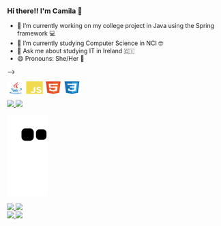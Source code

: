 ### Hi there!! I'm Camila 🤗

- 🔭 I’m currently working on my college project in Java using the Spring framework 💻
- 🌱 I’m currently studying Computer Science in NCI 🤓
- 💬 Ask me about studying IT in Ireland 🇨🇮
- 😄 Pronouns: She/Her 🥰

-->

<img align="center" alt="Camila-Java" height="30" width="40" src="https://raw.githubusercontent.com/devicons/devicon/master/icons/java/java-original.svg"> <img align="center" alt="Camila-Js" height="30" width="40" src="https://raw.githubusercontent.com/devicons/devicon/master/icons/javascript/javascript-plain.svg"> <img align="center" alt="Camila-HTML" height="30" width="40" src="https://raw.githubusercontent.com/devicons/devicon/master/icons/html5/html5-original.svg"> <img align="center" alt="Camila-CSS" height="30" width="40" src="https://raw.githubusercontent.com/devicons/devicon/master/icons/css3/css3-original.svg">

<a href="mailto:jeyse.camila@gmail.com" target="_blank">
  <img src="https://img.shields.io/badge/-Gmail-D14836?style=for-the-badge&logo=gmail&logoColor=white" target="_blank">
</a>
<a href="https://www.linkedin.com/in/camila-rosa-ba0b839a/" target="_blank">
  <img src="https://img.shields.io/badge/-LinkedIn-%230077B5?style=for-the-badge&logo=linkedin&logoColor=white" target="_blank">
</a>

![Snake animation](https://github.com/rafaballerini/rafaballerini/blob/output/github-contribution-grid-snake.svg)

<a href="https://github.com/CamilaRos">
  <img height="180em" src="https://github-readme-stats-eight-theta.vercel.app/api?username=CamilaRos&show_icons=true&theme=dracula&include_all_commits=true&count_private=true"/>
  <img height="180em" src="https://github-readme-stats-eight-theta.vercel.app/api/top-langs/?username=CamilaRos&layout=compact&langs_count=8&theme=dracula"/>
</a>

<div>
  <a href="https://github.com/CamilaRos">
    <img height="180em" src="https://github-readme-stats.vercel.app/api?username=CamilaRos&show_icons=true&theme=dracula&include_all_commits=true&count_private=true"/>
    <img height="180em" src="https://github-readme-stats.vercel.app/api/top-langs/?username=CamilaRos&layout=compact&langs_count=8&theme=dracula"/>
  </a>
</div>
